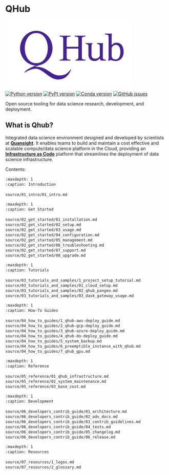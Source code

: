 # QHub
![quansight_logo](source/meta_images/qhub_logo.png)

[![Python version](https://img.shields.io/badge/python-3.6%20%7C%203.7%20%7C%203.8-blue.svg)](https://pypi.org/project/qhub/)
[![PyPI version](https://badge.fury.io/py/qhub.svg)](https://badge.fury.io/py/qhub)
[![Conda version](https://img.shields.io/badge/conda--forge-v0.3.0-%234f28a8)](https://anaconda.org/conda-forge/qhub)
[![GitHub issues](https://img.shields.io/github/issues/quansight/qhub?style=plastic)](https://github.com/Quansight/qhub/issues/new/choose)


Open source tooling for data science research, development, and deployment.

## What is Qhub?
Integrated data science environment designed and developed by scientists at [**Quansight**](https://www.quansight.com/).
It enables teams to build and maintain a cost effective and scalable compute/data science platform in the Cloud, providing
an [**Infrastructure as Code**](https://en.wikipedia.org/wiki/Infrastructure_as_code) platform that streamlines
the deployment of data science infrastructure.

Contents:

```{toctree}
:maxdepth: 1
:caption: Introduction

source/01_intro/01_intro.md
```

```{toctree}
:maxdepth: 1
:caption: Get Started

source/02_get_started/01_installation.md
source/02_get_started/02_setup.md
source/02_get_started/03_usage.md
source/02_get_started/04_configuration.md
source/02_get_started/05_management.md
source/02_get_started/06_troubleshooting.md
source/02_get_started/07_support.md
source/02_get_started/08_upgrade.md
```

```{toctree}
:maxdepth: 1
:caption: Tutorials

source/03_tutorials_and_samples/1_project_setup_tutorial.md
source/03_tutorials_and_samples/01_cloud_setup.md
source/03_tutorials_and_samples/02_qhub_pangeo.md
source/03_tutorials_and_samples/03_dask_gateway_usage.md
```

```{toctree}
:maxdepth: 1
:caption: How-To Guides

source/04_how_to_guides/1_qhub-aws-deploy_guide.md
source/04_how_to_guides/2_qhub-gcp-deploy_guide.md
source/04_how_to_guides/3_qhub-azure-deploy_guide.md
source/04_how_to_guides/4_qhub-do-deploy_guide.md
source/04_how_to_guides/5_system_backup.md
source/04_how_to_guides/6_preemptible_instance_with_qhub.md
source/04_how_to_guides/7_qhub_gpu.md
```

```{toctree}
:maxdepth: 1
:caption: Reference

source/05_reference/01_qhub_infrastructure.md
source/05_reference/02_system_maintenance.md
source/05_reference/03_base_cost.md
```

```{toctree}
:maxdepth: 1
:caption: Development

source/06_developers_contrib_guide/01_architecture.md
source/06_developers_contrib_guide/02_adv_docs.md
source/06_developers_contrib_guide/03_contrib_guidelines.md
source/06_developers_contrib_guide/04_tests.md
source/06_developers_contrib_guide/05_changelog.md
source/06_developers_contrib_guide/06_release.md
```

```{toctree}
:maxdepth: 1
:caption: Resources

source/07_resources/1_logos.md
source/07_resources/2_glossary.md
```
